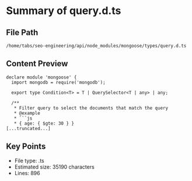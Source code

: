 # Summary of query.d.ts
  
## File Path
`/home/tabs/seo-engineering/api/node_modules/mongoose/types/query.d.ts`

## Content Preview
```
declare module 'mongoose' {
  import mongodb = require('mongodb');

  export type Condition<T> = T | QuerySelector<T | any> | any;

  /**
   * Filter query to select the documents that match the query
   * @example
   * ```js
   * { age: { $gte: 30 } }
[...truncated...]
```

## Key Points
- File type: .ts
- Estimated size: 35190 characters
- Lines: 896
